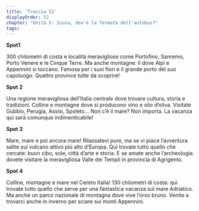 ```yaml
---
title: 'Traccia 52'
displayOrder: 52
chapter: "Unità 5: Scusa, dov'è la fermata dell'autobus?"
tags:
---
```


**Spot1**

300 chilometri di costa e località meravigliose come Portofino, Sanremo, Porto Venere e le Cinque Terre. Ma anche montagne: lì dove Alpi e Appennini si toccano. Famosa per i suoi fiori e il grande porto del suo capoluogo. Quattro province tutte da scoprire!

**Spot 2**

Una regione meravigliosa dell’Italia centrale dove trovare cultura, storia e tradizioni. Colline e montagne dove si producono vino e olio d’oliva. Visitate Gubbio, Perugia, Assisi, Spoleto... Non c’è il mare? Non importa. La vacanza qui sarà comunque indimenticabile!

**Spot 3**

Mare, mare e poi ancora mare! Rilassatevi pure, ma se vi piace l’avventura salite sul vulcano attivo più alto d’Europa. Qui trovate tutto quello che cercate: buon cibo, sole, città d’arte e storia. E se amate anche l’archeologia dovete visitare la meravigliosa Valle dei Templi in provincia di Agrigento.

**Spot 4**

Colline, montagne e mare nel Centro Italia! 130 chilometri di costa: qui trovate tutto quello che serve per una fantastica vacanza sul mare Adriatico. Ma anche un parco nazionale di montagna dove vive l’orso bruno. Venite a trovarci anche in inverno per sciare sui monti Appennini.
